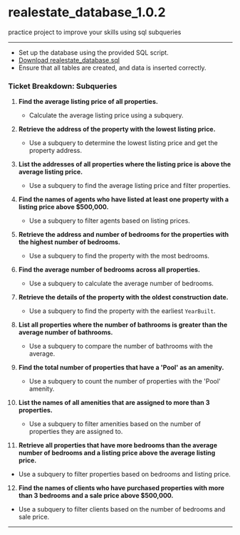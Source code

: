 # realestate_database_1.0.2
practice project to improve your skills using sql subqueries


---

  - Set up the database using the provided SQL script.
  - [Download realestate_database.sql](https://raw.githubusercontent.com/RaheemAbol/realestate_database_1.0.2/main/realestate_database.sql)
  - Ensure that all tables are created, and data is inserted correctly.

### **Ticket Breakdown: Subqueries**


1. **Find the average listing price of all properties.**
   - Calculate the average listing price using a subquery.

2. **Retrieve the address of the property with the lowest listing price.**
   - Use a subquery to determine the lowest listing price and get the property address.

3. **List the addresses of all properties where the listing price is above the average listing price.**
   - Use a subquery to find the average listing price and filter properties.

4. **Find the names of agents who have listed at least one property with a listing price above $500,000.**
   - Use a subquery to filter agents based on listing prices.

5. **Retrieve the address and number of bedrooms for the properties with the highest number of bedrooms.**
   - Use a subquery to find the property with the most bedrooms.

6. **Find the average number of bedrooms across all properties.**
   - Use a subquery to calculate the average number of bedrooms.

7. **Retrieve the details of the property with the oldest construction date.**
   - Use a subquery to find the property with the earliest `YearBuilt`.

8. **List all properties where the number of bathrooms is greater than the average number of bathrooms.**
   - Use a subquery to compare the number of bathrooms with the average.
     
9. **Find the total number of properties that have a 'Pool' as an amenity.**
    - Use a subquery to count the number of properties with the 'Pool' amenity.

10. **List the names of all amenities that are assigned to more than 3 properties.**
    - Use a subquery to filter amenities based on the number of properties they are assigned to.

11. **Retrieve all properties that have more bedrooms than the average number of bedrooms and a listing price above the average listing price.**
   - Use a subquery to filter properties based on bedrooms and listing price.

12. **Find the names of clients who have purchased properties with more than 3 bedrooms and a sale price above $500,000.**
   - Use a subquery to filter clients based on the number of bedrooms and sale price.

---

